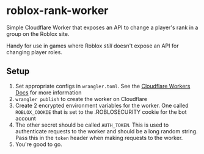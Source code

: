 # roblox-rank-worker

Simple Cloudflare Worker that exposes an API to change a player's rank in a group on the Roblox site.

Handy for use in games where Roblox *still* doesn't expose an API for changing player roles.

## Setup
1. Set appropriate configs in `wrangler.toml`. See the [Cloudflare Workers Docs](https://developers.cloudflare.com/workers/get-started/guide#7-configure-your-project-for-deployment) for more information
2. `wrangler publish` to create the worker on Cloudflare
3. Create 2 encrypted environment variables for the worker. One called `ROBLOX_COOKIE` that is set to the .ROBLOSECURITY cookie for the bot account
4. The other secret should be called `AUTH_TOKEN`. This is used to authenticate requests to the worker and should be a long random string. Pass this in the `token` header when making requests to the worker.
5. You're good to go.